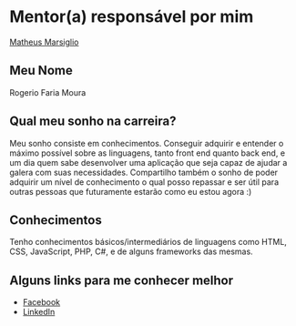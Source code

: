 # Mentor(a) responsável por mim
[Matheus Marsiglio](/profiles/mentors/profiles/matheus_marsiglio.md)

## Meu Nome
Rogerio Faria Moura

## Qual meu sonho na carreira?
Meu sonho consiste em conhecimentos. Conseguir adquirir e entender o máximo possível sobre as linguagens, tanto front end quanto back end, e um dia quem sabe desenvolver uma aplicação que seja capaz de ajudar a galera com suas necessidades.
Compartilho também o sonho de poder adquirir um nível de conhecimento o qual posso repassar e ser útil para outras pessoas que futuramente estarão como eu estou agora :)

## Conhecimentos
Tenho conhecimentos básicos/intermediários de linguagens como HTML, CSS, JavaScript, PHP, C#, e de alguns frameworks das mesmas.

## Alguns links para me conhecer melhor

- [Facebook](https://www.facebook.com/rogerio.moura3)
- [LinkedIn](https://www.linkedin.com/in/rogerio-moura-6a65548b)
